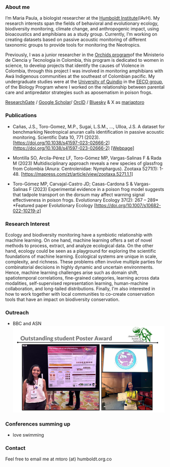 

### About me

I’m Maria Paula, a biologist researcher at the [Humboldt Institute](http://www.humboldt.org.co/es)(IAvH). My research interests span the fields of behavioral and evolutionary ecology, biodiversity monitoring, climate change, and anthropogenic impact, using bioacoustics and amphibians as a study group. Currently, I’m working on creating datasets based on passive acoustic monitoring  of different taxonomic groups to provide tools for monitoring the Neotropics.

Previously, I was a junior researcher in the [Orchids program](https://programaorquideas.minciencias.gov.co/)of the Ministerio de Ciencia y Tecnologia in Colombia, this program is dedicated to women in science, to develop projects that identify the causes of Violence in Colombia, through this project I was involved in monitoring amphibians with Awá Indigenous communities at the southeast of Colombian pacific. My undergraduate studies were at the [University of Quindio](https://www.uniquindio.edu.co/) in the [EECO group](https://www.fvargas-eeco.org/), of the Biology Program where I worked on the relationship between parental care and antipredator strategies such as aposematism in poison frogs.

[ResearchGate](https://www.researchgate.net/profile/Maria-Toro-Gomez) / [Google Scholar](https://scholar.google.es/citations?user=EAzZLkUAAAAJ&hl=es&authuser=2)/ [OrcID](https://orcid.org/0000-0001-8875-6619) / [Bluesky](https://bsky.app/profile/mariaptoro.bsky.social) & X as [mariaptoro](https://x.com/mariaptoro)


### Publications

*   Cañas, J.S., Toro-Gomez, M.P., Sugai, L.S.M., ..., Ulloa, J.S. A dataset for benchmarking Neotropical anuran calls identification in passive acoustic monitoring. Scientific Data 10, 771 (2023).  [https://doi.org/10.1038/s41597-023-02666-2](https://doi.org/10.1038/s41597-023-02666-2) [[Webpage]](https://soundclim.github.io/anuraweb/)

*   Montilla SO, Arcila-Pérez LF, Toro-Gómez MP, Vargas-Salinas F & Rada M (2023) Multidisciplinary approach reveals a new species of glassfrog from Colombia (Anura: Centrolenidae: Nymphargus). Zootaxa 5271(1): 1-48. [https://mapress.com/zt/article/view/zootaxa.5271.1.1]

*   Toro-Gómez MP, Carvajal-Castro JD; Casas-Cardona S & Vargas-Salinas F (2023) Experimental evidence in a poison frog model suggests that tadpole transport on the dorsum may affect warning signal effectiveness in poison frogs. Evolutionary Ecology 37(2): 267 – 289* *Featured paper Evolutionary Ecology [https://doi.org/10.1007/s10682-022-10219-z]


### Research Interest

Ecology and biodiversity monitoring have a symbiotic relationship with machine learning. On one hand, machine learning offers a set of novel methods to process, extract, and analyze ecological data. On the other hand, ecology could be seen as a playground for exploring the scientific foundations of machine learning. Ecological systems are unique in scale, complexity, and richness. These problems often involve multiple parties for combinatorial decisions in highly dynamic and uncertain environments. Hence, machine learning challenges arise such as domain shift, spatiotemporal correlations, fine-grained categories, learning across data modalities, self-supervised representation learning, human-machine collaboration, and long-tailed distributions. Finally, I'm also interested in how to work together with local communities to co-create conservation tools that have an impact on biodiversity conservation.


### Outreach 

*   BBC and ASN
![American Society of Naturalist](/assets/img/AWARD.png)

### Conferences summing up

* love swimming


### Contact

Feel free to email me at mtoro (at) humboldt.org.co

